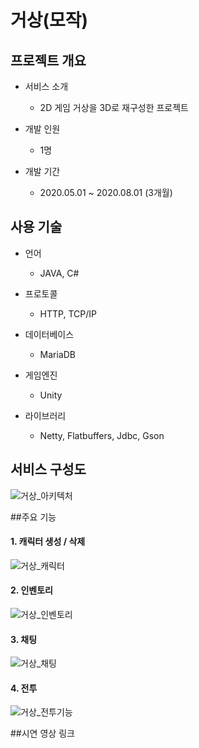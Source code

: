 # 거상(모작)


## 프로젝트 개요

- 서비스 소개
	- 2D 게임 거상을 3D로 재구성한 프로젝트


- 개발 인원
	- 1명

- 개발 기간
	- 2020.05.01 ~ 2020.08.01 (3개월)


## 사용 기술
- 언어
	- JAVA, C#

- 프로토콜
	- HTTP, TCP/IP

- 데이터베이스
	- MariaDB

- 게임엔진
	- Unity

- 라이브러리
	- Netty, Flatbuffers, Jdbc, Gson


## 서비스 구성도

![거상_아키텍처](https://user-images.githubusercontent.com/24368929/138806183-ca70cd42-c6b8-4696-b64a-b46aaec30d6c.PNG)


##주요 기능
#### 1. 캐릭터 생성 / 삭제

![거상_캐릭터](https://user-images.githubusercontent.com/24368929/138806107-a79355b4-0662-4bda-8a5d-dd6cb7217650.PNG)

#### 2. 인벤토리

![거상_인벤토리](https://user-images.githubusercontent.com/24368929/138806122-1858d7a2-1f85-400a-bf81-8ad2e101d00f.PNG)

#### 3. 채팅

![거상_채팅](https://user-images.githubusercontent.com/24368929/138806135-0013a735-bedb-4550-b0ac-594f2bc8e3c1.PNG)

#### 4. 전투

![거상_전투기능](https://user-images.githubusercontent.com/24368929/138806143-4b33ada2-4843-4410-8757-8724fb51c7df.PNG)

##시연 영상 링크
